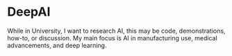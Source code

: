 # DeepAI
While in University, I want to research AI, this may be code, demonstrations, how-to, or discussion. My main focus is AI in manufacturing use, medical advancements, and deep learning.
